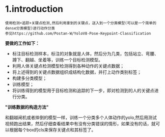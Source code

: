 # 1.introduction

```
使用检测+追踪+关键点检测,然后利用拿到的关键点，送入到一个分类模型(可以是一个简单的dense分类模型)进行动作分类
参见https://github.com/Postan-W/YoloV8-Pose-Keypoint-Classification
```

**要做的工作如下：**

- 标注目标检测样本，标注的对象就是人体，然后分为几类，包括站立、弯腰、蹲下、翻越、坐着等，训练一个目标检测模型。
- 利用人体关键点检测模型检测得到各种动作的关键点数据；
- 将上述得到的关键点数据组织成结构化数据，并打上动作类别标签；
- 构建多分类模型；
- 训练模型；
- 将训练得到的模型用于目标检测和追踪的下一步，即对检测到的人的关键点进行分类。

**"训练数据的构造方法"**

和翻越闸机或者摔倒的模型一样，训练一个分类多个人体动作的yolo,然后用测试视频跑出结果，然后仔细查看结果中有没有分类错误的情形，如果没有的话，就可以根据每个box的cls来保存关键点和其标签了。